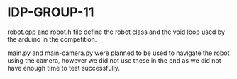 # IDP-GROUP-11

robot.cpp and robot.h file define the robot class and the void loop used by the arduino in the competition.

main.py and main-camera.py were planned to be used to navigate the robot using the camera,
however we did not use these in the end as we did not have enough time to test successfully.

